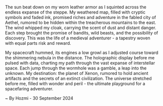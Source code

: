 
The sun beat down on my worn leather armor as I squinted across the endless expanse of the steppe. My weathered map, filled with cryptic symbols and faded ink, promised riches and adventure in the fabled city of Aethel, rumored to be hidden within the treacherous mountains to the east. The wind whipped my cloak, carrying the scent of dust and distant danger. Each step brought the promise of bandits, wild beasts, and the possibility of discovery. This was the life of a medieval adventurer - a tapestry woven with equal parts risk and reward.

My spacecraft hummed, its engines a low growl as I adjusted course toward the shimmering nebula in the distance. The holographic display before me pulsed with data, charting my path through the vast expanse of interstellar space. Each jump through the wormhole was a gamble, a leap into the unknown. My destination: the planet of Xenon, rumored to hold ancient artifacts and the secrets of an extinct civilization. The universe stretched before me, filled with wonder and peril - the ultimate playground for a spacefaring adventurer. 

~ By Hozmi - 30 September 2024
